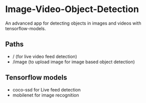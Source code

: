 # Image-Video-Object-Detection
An advanced app for detecting objects in images and videos with tensorflow-models.

## Paths
- / (for live video feed detection)
- /image (to upload image for image based object detection)

## Tensorflow models 
- coco-ssd for Live feed detection
- mobilenet for image recognition